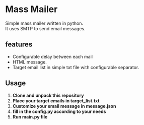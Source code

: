 # Mass Mailer
Simple mass mailer written in python.\
It uses SMTP to send email messages.
## features
- Configurable delay between each mail
- HTML message.
- Target email list in simple txt file with configurable separator.
## Usage
1. **Clone and unpack this repository**
2. **Place your target emails in target_list.txt**
3. **Customize your email message in message.json**
4. **fill in the config.py according to your needs**
5. **Run main.py file**

